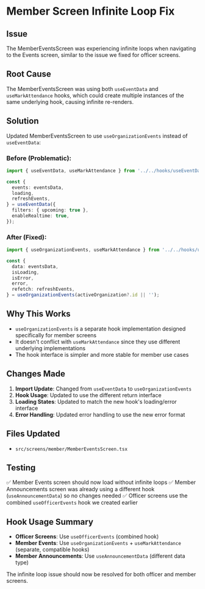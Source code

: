 # Member Screen Infinite Loop Fix

## Issue
The MemberEventsScreen was experiencing infinite loops when navigating to the Events screen, similar to the issue we fixed for officer screens.

## Root Cause
The MemberEventsScreen was using both `useEventData` and `useMarkAttendance` hooks, which could create multiple instances of the same underlying hook, causing infinite re-renders.

## Solution
Updated MemberEventsScreen to use `useOrganizationEvents` instead of `useEventData`:

### Before (Problematic):
```typescript
import { useEventData, useMarkAttendance } from '../../hooks/useEventData';

const {
  events: eventsData,
  loading,
  refreshEvents,
} = useEventData({
  filters: { upcoming: true },
  enableRealtime: true,
});
```

### After (Fixed):
```typescript
import { useOrganizationEvents, useMarkAttendance } from '../../hooks/useEventData';

const {
  data: eventsData,
  isLoading,
  isError,
  error,
  refetch: refreshEvents,
} = useOrganizationEvents(activeOrganization?.id || '');
```

## Why This Works
- `useOrganizationEvents` is a separate hook implementation designed specifically for member screens
- It doesn't conflict with `useMarkAttendance` since they use different underlying implementations
- The hook interface is simpler and more stable for member use cases

## Changes Made
1. **Import Update**: Changed from `useEventData` to `useOrganizationEvents`
2. **Hook Usage**: Updated to use the different return interface
3. **Loading States**: Updated to match the new hook's loading/error interface
4. **Error Handling**: Updated error handling to use the new error format

## Files Updated
- `src/screens/member/MemberEventsScreen.tsx`

## Testing
✅ Member Events screen should now load without infinite loops
✅ Member Announcements screen was already using a different hook (`useAnnouncementData`) so no changes needed
✅ Officer screens use the combined `useOfficerEvents` hook we created earlier

## Hook Usage Summary
- **Officer Screens**: Use `useOfficerEvents` (combined hook)
- **Member Events**: Use `useOrganizationEvents` + `useMarkAttendance` (separate, compatible hooks)
- **Member Announcements**: Use `useAnnouncementData` (different data type)

The infinite loop issue should now be resolved for both officer and member screens.